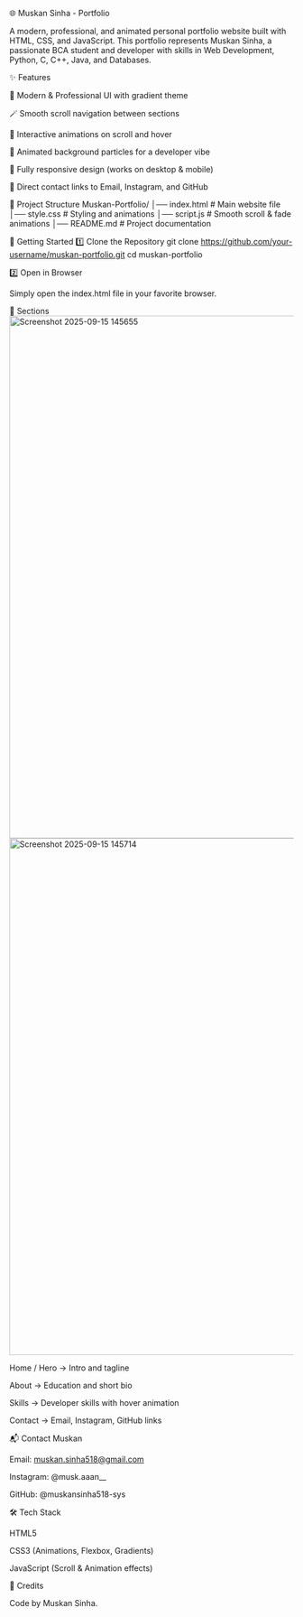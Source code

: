 🌐 Muskan Sinha - Portfolio

A modern, professional, and animated personal portfolio website built with HTML, CSS, and JavaScript.
This portfolio represents Muskan Sinha, a passionate BCA student and developer with skills in Web Development, Python, C, C++, Java, and Databases.

✨ Features

🎨 Modern & Professional UI with gradient theme

🪄 Smooth scroll navigation between sections

🌟 Interactive animations on scroll and hover

🔮 Animated background particles for a developer vibe

📱 Fully responsive design (works on desktop & mobile)

🔗 Direct contact links to Email, Instagram, and GitHub

📂 Project Structure
Muskan-Portfolio/
│── index.html      # Main website file
│── style.css       # Styling and animations
│── script.js       # Smooth scroll & fade animations
│── README.md       # Project documentation

🚀 Getting Started
1️⃣ Clone the Repository
git clone https://github.com/your-username/muskan-portfolio.git
cd muskan-portfolio

2️⃣ Open in Browser

Simply open the index.html file in your favorite browser.

📸 Sections
<img width="1842" height="926" alt="Screenshot 2025-09-15 145655" src="https://github.com/user-attachments/assets/df97481e-73d4-4a8c-898a-1d6f79686d22" />
<img width="1848" height="916" alt="Screenshot 2025-09-15 145714" src="https://github.com/user-attachments/assets/9b9e8b13-62f2-41fc-a978-ee4570e82812" />


Home / Hero → Intro and tagline

About → Education and short bio

Skills → Developer skills with hover animation

Contact → Email, Instagram, GitHub links

📬 Contact Muskan

Email: muskan.sinha518@gmail.com

Instagram: @musk.aaan__

GitHub: @muskansinha518-sys

🛠️ Tech Stack

HTML5

CSS3 (Animations, Flexbox, Gradients)

JavaScript (Scroll & Animation effects)

🌟 Credits

 Code by Muskan Sinha.
